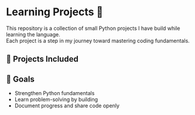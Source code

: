 # Learning Projects 🐍

This repository is a collection of small Python projects I have build while learning the language.  
Each project is a step in my journey toward mastering coding fundamentals.

## 📂 Projects Included


## 🎯 Goals
- Strengthen Python fundamentals
- Learn problem-solving by building
- Document progress and share code openly

